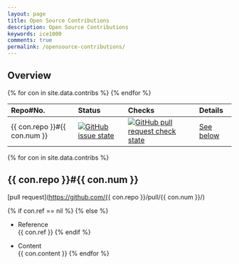```yaml
---
layout: page
title: Open Source Contributions
description: Open Source Contributions
keywords: ice1000
comments: true
permalink: /opensource-contributions/
---
```


## Overview

<table>
  <thead>
    <tr>
      <th style="text-align: left">Repo#No.</th>
      <th style="text-align: left">Status</th>
      <th style="text-align: left">Checks</th>
      <th style="text-align: left">Details</th>
    </tr>
  </thead>
  <tbody>
    {% for con in site.data.contribs %}
    <tr>
      <td style="text-align: left">{{ con.repo }}#{{ con.num }}</td>
      <td style="text-align: left">
	    <a href="https://github.com/{{ con.repo }}/pull/{{ con.num }}/">
		  <img src="https://img.shields.io/github/issues/detail/s/{{ con.repo }}/{{ con.num }}.svg" alt="GitHub issue state" />
	    </a>
	  </td>
      <td style="text-align: left">
	    <a href="https://github.com/{{ con.repo }}/pull/{{ con.num }}/">
		  <img src="https://img.shields.io/github/status/contexts/pulls/{{ con.repo }}/{{ con.num }}.svg" alt="GitHub pull request check state" />
	    </a>
	  </td>
	  <td style="text-align: left">
	    <a href="#{{ con.repo_s }}{{ con.num }}">
		See below
	   </a>
	  </td>
    </tr>
    {% endfor %}
  </tbody>
</table>

{% for con in site.data.contribs %}
## {{ con.repo }}\#{{ con.num }}

[pull request](https://github.com/{{ con.repo }}/pull/{{ con.num }}/)

{% if con.ref == nil %}
{% else %}
+ Reference  
{{ con.ref }}
{% endif %}

+ Content  
{{ con.content }}
{% endfor %}
